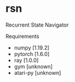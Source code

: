 # rsn
Recurrent State Navigator

Requirements
- numpy [1.19.2]
- pytorch [1.6.0]
- ray [1.0.0]
- gym [unknown]
- atari-py [unknown]